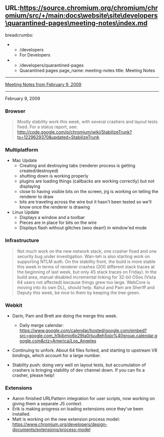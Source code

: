 URL:https://source.chromium.org/chromium/chromium/src/+/main:docs\website\site\developers\quarantined-pages\meeting-notes\index.md
---
breadcrumbs:
- - /developers
  - For Developers
- - /developers/quarantined-pages
  - Quarantined pages
page_name: meeting-notes
title: Meeting Notes
---

[Meeting Notes from February 9, 2009](#02092009)

---

February 9, 2009

### Browser

> Mostly stability work this week, with several crashers and layout tests fixed.
> For a status report, see:
> <http://code.google.com/p/chromium/wiki/StabilizeTrunk?ts=1229629370&updated=StabilizeTrunk>

### Multiplatform

*   Mac Update
    *   Creating and destroying tabs (renderer process is getting
                created/destroyed)
    *   shutting down is working properly
    *   plugins are loading things (callbacks are working correctly) but
                not displaying
    *   close to having visible bits on the screen, jrg is working on
                telling the renderer to draw
    *   bits are traveling across the wire but it hasn't been tested so
                we'll know once the renderer is drawing
*   Linux Update
    *   Displays a window and a toolbar
    *   Pieces are in place for bits on the wire
    *   Displays flash without glitches (woo dean!) in window'ed mode

### Infrastructure

> Not much work on the new network stack, one crasher fixed and one security bug
> under investigation. Wan-teh is also starting work on supporting NTLM auth. On
> the stability front, the build is more stable this week in terms of renderer
> crashes (200 different stack traces at the beginning of last week, but only 45
> stack traces on Friday). In the build area, maruel disabled incremental
> linking for 32-bit OSes (Vista 64 users not affected) because things grew too
> large. WebCore is moving into its own DLL, should help. Rahul and Pam are
> Sheriff and Deputy this week, be nice to them by keeping the tree green.

### Webkit

*   Darin, Pam and Brett are doing the merge this week.

    *   Daily merge calendar:
                <https://www.google.com/calendar/hosted/google.com/embed?src=google.com_h1kjbmjo6p29ta0rluu8eh5qjo%40group.calendar.google.com&ctz=America/Los_Angeles>

*   Continuing to unfork. About 64 files forked, and starting to
            upstream V8 bindings, which account for a large number.
*   Stability push: doing very well on layout tests, but accumulation of
            crashers is bringing stability of dev channel down. If you can fix a
            crasher, please help!

### Extensions

*   Aaron finished URLPattern integration for user scripts, now working
            on giving them a separate JS context.
*   Erik is making progress on loading extensions once they've been
            installed.
*   Matt is working on the new extension process model:
            <https://www.chromium.org/developers/design-documents/extensions/process-model>
